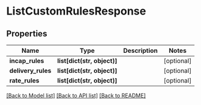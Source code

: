 # ListCustomRulesResponse

## Properties
Name | Type | Description | Notes
------------ | ------------- | ------------- | -------------
**incap_rules** | **list[dict(str, object)]** |  | [optional] 
**delivery_rules** | **list[dict(str, object)]** |  | [optional] 
**rate_rules** | **list[dict(str, object)]** |  | [optional] 

[[Back to Model list]](../README.md#documentation-for-models) [[Back to API list]](../README.md#documentation-for-api-endpoints) [[Back to README]](../README.md)

